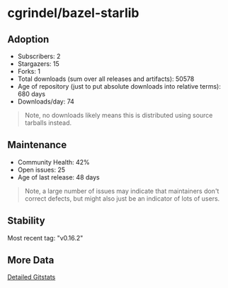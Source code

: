 # cgrindel/bazel-starlib

## Adoption

- Subscribers: 2
- Stargazers: 15
- Forks: 1
- Total downloads (sum over all releases and artifacts): 50578
- Age of repository (just to put absolute downloads into relative terms): 680 days
- Downloads/day: 74

> Note, no downloads likely means this is distributed using source tarballs instead.

## Maintenance

- Community Health: 42%
- Open issues: 25
- Age of last release: 48 days

> Note, a large number of issues may indicate that maintainers don't correct defects, but might also
> just be an indicator of lots of users.

## Stability

Most recent tag: "v0.16.2"

## More Data

[Detailed Gitstats](/bazel-catalog/gitstats/cgrindel/bazel-starlib)

